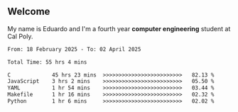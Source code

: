 ## Welcome

 My name is Eduardo and I'm a fourth year **computer engineering** student at Cal Poly.

<!--START_SECTION:waka-->

```txt
From: 18 February 2025 - To: 02 April 2025

Total Time: 55 hrs 4 mins

C             45 hrs 23 mins  >>>>>>>>>>>>>>>>>>>>>>>>>   82.13 %
JavaScript    3 hrs 2 mins    >>>>>>>>>>>>>>>>>>>>>>>>>   05.50 %
YAML          1 hr 54 mins    >>>>>>>>>>>>>>>>>>>>>>>>>   03.44 %
Makefile      1 hr 16 mins    >>>>>>>>>>>>>>>>>>>>>>>>>   02.32 %
Python        1 hr 6 mins     >>>>>>>>>>>>>>>>>>>>>>>>>   02.02 %
```

<!--END_SECTION:waka-->

<!--
**lalog12/lalog12** is a ✨ _special_ ✨ repository because its `README.md` (this file) appears on your GitHub profile.

Here are some ideas to get you started:

- 🔭 I’m currently working on ...
- 🌱 I’m currently learning ...
- 👯 I’m looking to collaborate on ...
- 🤔 I’m looking for help with ...
- 💬 Ask me about ...
- 📫 How to reach me: ...
- 😄 Pronouns: ...
- ⚡ Fun fact: ...
-->
